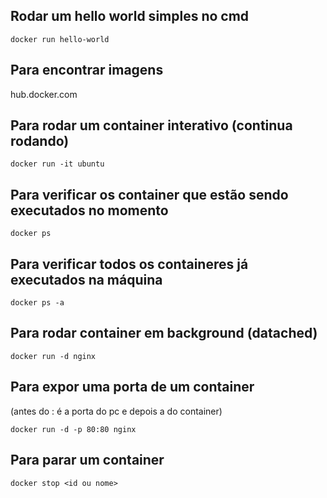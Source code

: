 ## Rodar um hello world simples no cmd

```
docker run hello-world
```

## Para encontrar imagens

hub.docker.com

## Para rodar um container interativo (continua rodando)

```
docker run -it ubuntu
```

## Para verificar os container que estão sendo executados no momento

```
docker ps
```

## Para verificar todos os containeres já executados na máquina

```
docker ps -a
```

## Para rodar container em background (datached)

```
docker run -d nginx
```

## Para expor uma porta de um container
(antes do : é a porta do pc e depois a do container)

```
docker run -d -p 80:80 nginx
```

## Para parar um container 

```
docker stop <id ou nome>
```